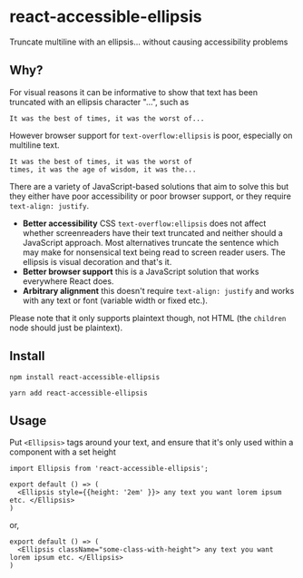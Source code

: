 # react-accessible-ellipsis
Truncate multiline with an ellipsis... without causing accessibility problems

## Why?

For visual reasons it can be informative to show that text has been truncated with an ellipsis character "...", such as

    It was the best of times, it was the worst of...

However browser support for `text-overflow:ellipsis` is poor, especially on multiline text.

    It was the best of times, it was the worst of
    times, it was the age of wisdom, it was the...

There are a variety of JavaScript-based solutions that aim to solve this but they either have poor accessibility or poor browser support, or they require `text-align: justify`.

* **Better accessibility** CSS `text-overflow:ellipsis` does not affect whether screenreaders have their text truncated and neither should a JavaScript approach. Most alternatives truncate the sentence which may make for nonsensical text being read to screen reader users. The ellipsis is visual decoration and that's it.
* **Better browser support** this is a JavaScript solution that works everywhere React does.
* **Arbitrary alignment** this doesn't require `text-align: justify` and works with any text or font (variable width or fixed etc.).

Please note that it only supports plaintext though, not HTML (the `children` node should just be plaintext).

## Install

    npm install react-accessible-ellipsis

    yarn add react-accessible-ellipsis
    
## Usage

Put `<Ellipsis>` tags around your text, and ensure that it's only used within a component with a set height

    import Ellipsis from 'react-accessible-ellipsis';

    export default () => (
      <Ellipsis style={{height: '2em' }}> any text you want lorem ipsum etc. </Ellipsis>
    )

or,

    export default () => (
      <Ellipsis className="some-class-with-height"> any text you want lorem ipsum etc. </Ellipsis>
    )